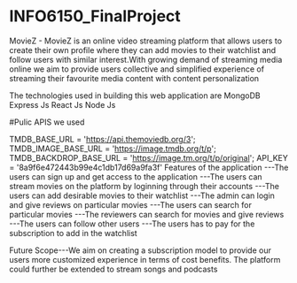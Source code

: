 # INFO6150_FinalProject
MovieZ - MovieZ is an online video streaming platform that allows users to create their own profile
where they can add movies to their watchlist and follow users with similar interest.With growing demand
of streaming media online we aim to provide users collective and simplified experience of streaming their
favourite media content with content personalization

The technologies used in building this web application are
MongoDB
Express Js
React Js
Node Js

#Pulic APIS we used 

TMDB_BASE_URL = 'https://api.themoviedb.org/3';
TMDB_IMAGE_BASE_URL = 'https://image.tmdb.org/t/p';
TMDB_BACKDROP_BASE_URL = 'https://image.tm.org/t/p/original';
API_KEY = '8a9f6e472443b99e4c1db17d69a9fa3f'
Features of the application
---The users can sign up and get access to the application
---The users can stream movies on the platform by loginning through their accounts
---The users can add desirable movies to their watchlist 
---The admin can login and give reviews on particular movies
---The users can search for particular movies
---The reviewers can search for movies and give reviews
---The users can follow other users
---The users has to pay for the subscription to add in the watchlist

Future Scope---We aim on creating a subscription model to provide our users more customized experience in terms of cost benefits.
The platform could further be extended to stream songs and podcasts
